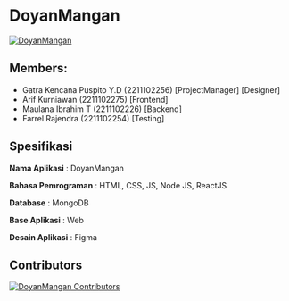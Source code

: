 # DoyanMangan

<a href="https://doyanmangan.web.id/">
<img src="https://github.com/user-attachments/assets/7d678f19-05b8-4e8b-ad3d-8b5b8f549cd3"  alt="DoyanMangan"/>
</a>

## Members:
- Gatra Kencana Puspito Y.D (2211102256) [ProjectManager] [Designer]
- Arif Kurniawan (2211102275) [Frontend]
- Maulana Ibrahim T (2211102226) [Backend]
- Farrel Rajendra (2211102254) [Testing]


## Spesifikasi

**Nama Aplikasi** : DoyanMangan

**Bahasa Pemrograman** : HTML, CSS, JS, Node JS, ReactJS

**Database** : MongoDB

**Base Aplikasi** : Web

**Desain Aplikasi** : Figma

## Contributors

<a href="https://github.com/Azixe/DoyanMangan/graphs/contributors">
  <img src="https://contrib.rocks/image?repo=Azixe/DoyanMangan"  alt="DoyanMangan Contributors"/>
</a>
